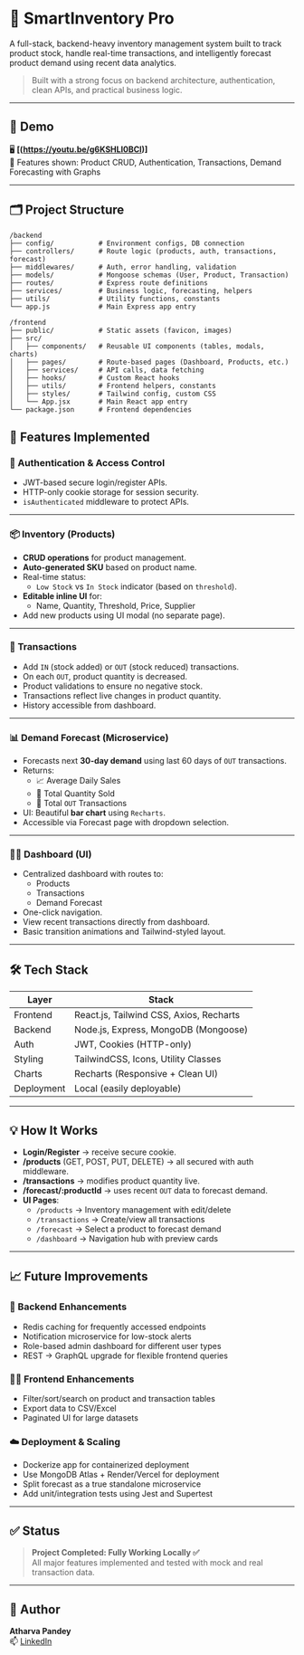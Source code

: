 # 🚀 SmartInventory Pro

A full-stack, backend-heavy inventory management system built to track product stock, handle real-time transactions, and intelligently forecast product demand using recent data analytics.

> Built with a strong focus on backend architecture, authentication, clean APIs, and practical business logic.

---

## 📸 Demo

🖥️ **[(https://youtu.be/g6KSHLl0BCI)]**  
🎯 Features shown: Product CRUD, Authentication, Transactions, Demand Forecasting with Graphs

---
## 🗂️ Project Structure

```
/backend
├── config/           # Environment configs, DB connection
├── controllers/      # Route logic (products, auth, transactions, forecast)
├── middlewares/      # Auth, error handling, validation
├── models/           # Mongoose schemas (User, Product, Transaction)
├── routes/           # Express route definitions
├── services/         # Business logic, forecasting, helpers
├── utils/            # Utility functions, constants
└── app.js            # Main Express app entry

/frontend
├── public/           # Static assets (favicon, images)
├── src/
│   ├── components/   # Reusable UI components (tables, modals, charts)
│   ├── pages/        # Route-based pages (Dashboard, Products, etc.)
│   ├── services/     # API calls, data fetching
│   ├── hooks/        # Custom React hooks
│   ├── utils/        # Frontend helpers, constants
│   ├── styles/       # Tailwind config, custom CSS
│   └── App.jsx       # Main React app entry
└── package.json      # Frontend dependencies
```

## 🚧 Features Implemented

### 🔐 Authentication & Access Control
- JWT-based secure login/register APIs.
- HTTP-only cookie storage for session security.
- `isAuthenticated` middleware to protect APIs.

---

### 📦 Inventory (Products)
- **CRUD operations** for product management.
- **Auto-generated SKU** based on product name.
- Real-time status:
  - `Low Stock` vs `In Stock` indicator (based on `threshold`).
- **Editable inline UI** for:
  - Name, Quantity, Threshold, Price, Supplier
- Add new products using UI modal (no separate page).

---

### 🔁 Transactions
- Add `IN` (stock added) or `OUT` (stock reduced) transactions.
- On each `OUT`, product quantity is decreased.
- Product validations to ensure no negative stock.
- Transactions reflect live changes in product quantity.
- History accessible from dashboard.

---

### 📊 Demand Forecast (Microservice)
- Forecasts next **30-day demand** using last 60 days of `OUT` transactions.
- Returns:
  - 📈 Average Daily Sales
  - 🔁 Total Quantity Sold
  - 🔢 Total `OUT` Transactions
- UI: Beautiful **bar chart** using `Recharts`.
- Accessible via Forecast page with dropdown selection.

---

### 🧑‍💼 Dashboard (UI)
- Centralized dashboard with routes to:
  - Products
  - Transactions
  - Demand Forecast
- One-click navigation.
- View recent transactions directly from dashboard.
- Basic transition animations and Tailwind-styled layout.

---

## 🛠 Tech Stack

| Layer       | Stack                                  |
|-------------|-----------------------------------------|
| Frontend    | React.js, Tailwind CSS, Axios, Recharts |
| Backend     | Node.js, Express, MongoDB (Mongoose)    |
| Auth        | JWT, Cookies (HTTP-only)                |
| Styling     | TailwindCSS, Icons, Utility Classes     |
| Charts      | Recharts (Responsive + Clean UI)        |
| Deployment  | Local (easily deployable)               |

---

## 💡 How It Works

- **Login/Register** → receive secure cookie.
- **/products** (GET, POST, PUT, DELETE) → all secured with auth middleware.
- **/transactions** → modifies product quantity live.
- **/forecast/:productId** → uses recent `OUT` data to forecast demand.
- **UI Pages**:
  - `/products` → Inventory management with edit/delete
  - `/transactions` → Create/view all transactions
  - `/forecast` → Select a product to forecast demand
  - `/dashboard` → Navigation hub with preview cards

---

## 📈 Future Improvements

### 🔮 Backend Enhancements
- Redis caching for frequently accessed endpoints
- Notification microservice for low-stock alerts
- Role-based admin dashboard for different user types
- REST → GraphQL upgrade for flexible frontend queries

### 🧑‍💻 Frontend Enhancements
- Filter/sort/search on product and transaction tables
- Export data to CSV/Excel
- Paginated UI for large datasets

### ☁️ Deployment & Scaling
- Dockerize app for containerized deployment
- Use MongoDB Atlas + Render/Vercel for deployment
- Split forecast as a true standalone microservice
- Add unit/integration tests using Jest and Supertest

---

## ✅ Status

> **Project Completed: Fully Working Locally ✅**  
All major features implemented and tested with mock and real transaction data.

---

## 🙌 Author

**Atharva Pandey**  
📫 [LinkedIn](https://www.linkedin.com/in/atharva-pandey/)
